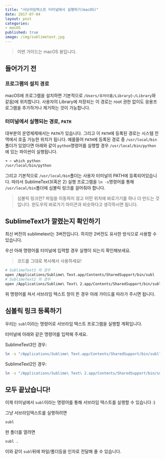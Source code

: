 ```yaml
---
title: "서브라임텍스트 터미널에서 실행하기(macOS)"
date: 2017-07-04
layout: post
categories:
- macOS
published: true
image: /img/sublimetext.jpg
---
```


> 이번 가이드는 macOS 용입니다.

## 들어가기 전

### 프로그램의 설치 경로

macOS에 프로그램을 설치하면 기본적으로 `/Users/유저이름/Library`(`~/Library`와 같음)에 위치합니다. 사용자의 Library에 저장되는 이 경로는 root 권한 없이도 응용프로그램을 추가하거나 제거하는 것이 가능합니다.

### 터미널에서 실행되는 경로, `PATH`

대부분의 운영체제에서는 `PATH`가 있습니다. 그리고 이 `PATH`에 등록된 경로는 시스템 전역에서 호출 가능한 위치가 됩니다. 예를들어 `PATH`에 등록된 경로 중 `/usr/local/bin`폴더가 있었다면 아래와 같이 `python`명령어를 실행할 경우 `/usr/local/bin/python`에 있는 파이썬이 실행됩니다.

```sh
➜ ~ which python
/usr/local/bin/python
```

그리고 기본적으로 `/usr/local/bin`폴더는 사용자 터미널의 PATH에 등록되어있습니다. 따라서 SublimeText3(혹은 2) 실행 프로그램을 `ln -s`명령어를 통해 `/usr/local/bin`폴더에 심볼릭 링크를 걸어줘야 합니다.

> 심볼릭 링크란? 파일을 이동하지 않고 어떤 위치에 바로가기를 하나 더 만드는 것입니다. 윈도우의 바로가기 아이콘과 비슷하다고 생각하시면 됩니다.

## SublimeText가 깔렸는지 확인하기

최신 버전의 sublimetext는 3버전입니다. 하지만 2버전도 유사한 방식으로 사용할 수 있습니다.

우선 아래 명령어를 터미널에 입력할 경우 실행이 되는지 확인해보세요.

> 코드를 그대로 복사해서 사용하세요!

```sh
# SublimeText3 의 경우
open /Applications/Sublime\ Text.app/Contents/SharedSupport/bin/subl
# SublimeText2 의 경우
open /Applications/Sublime\ Text\ 2.app/Contents/SharedSupport/bin/subl
```

위 명령어를 쳐서 서브라임 텍스트 창이 뜬 경우 아래 가이드를 따라가 주시면 됩니다.

## 심볼릭 링크 등록하기

우리는 `subl`이라는 명령어로 서브라임 텍스트 프로그램을 실행할 계획입니다.

터미널에 아래와 같은 명령어를 입력해 주세요.

SublimeText3인 경우:

```sh
ln -s "/Applications/Sublime\ Text.app/Contents/SharedSupport/bin/subl" /usr/local/bin/subl
```

SublimeText2인 경우:

```sh
ln -s "/Applications/Sublime\ Text\ 2.app/Contents/SharedSupport/bin/subl" /usr/local/bin/subl
```

## 모두 끝났습니다!

이제 터미널에서 `subl`이라는 명령어를 통해 서브라임 텍스트를 실행할 수 있습니다 :)

그냥 서브라임텍스트를 실행하려면

```sh
subl
```

현 폴더를 열려면

```sh
subl .
```

이와 같이 `subl`뒤에 파일/폴더등을 인자로 전달해 줄 수 있습니다.

